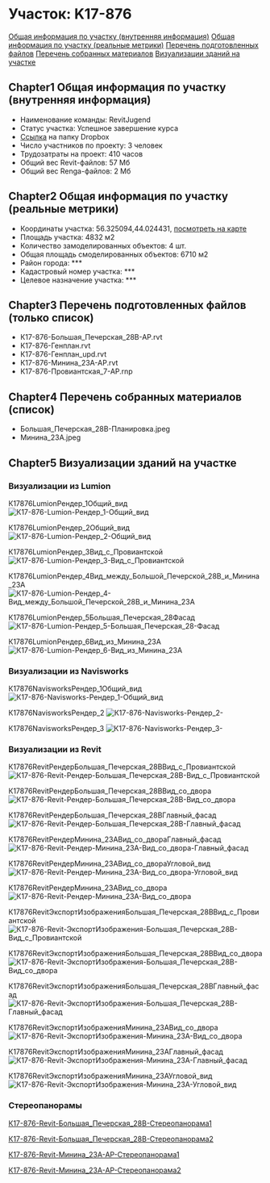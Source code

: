 # Участок: K17-876

[Общая информация по участку (внутренняя информация)](#Chapter1)
[Общая информация по участку (реальные метрики)](#Chapter2)
[Перечень подготовленных файлов](#Chapter3)
[Перечень собранных материалов](#Chapter4)
[Визуализации зданий на участке](#Chapter5)

## <a id="test">Chapter1</a> Общая информация по участку (внутренняя информация)
+ Наименование команды: RevitJugend
+ Статус участка: Успешное завершение курса
+ [Ссылка](https://www.dropbox.com/sh/wvvgv1nw1iqred9/AAC11w8C8khEfddARzHPeH3Na/K17_876?dl=0) на папку Dropbox
+ Число участников по проекту: 3 человек
+ Трудозатраты на проект: 410 часов
+ Общий вес Revit-файлов: 57 Мб
+ Общий вес Renga-файлов: 2 Мб
## <a id="test">Chapter2</a> Общая информация по участку (реальные метрики)
+ Координаты участка: 56.325094,44.024431, [посмотреть на карте](yandex.ru/maps/47/nizhny-novgorod/?ll=56.325094%2C44.024431&z=19)
+ Площадь участка: 4832 м2
+ Количество замоделированных объектов: 4 шт.
+ Общая площадь смоделированных объектов: 6710 м2
+ Район города: *** 
+ Кадастровый номер участка: *** 
+ Целевое назначение участка: *** 
## <a id="test">Chapter3</a> Перечень подготовленных файлов (только список)
+ К17-876-Большая_Печерская_28В-АР.rvt
+ К17-876-Генплан.rvt
+ К17-876-Генплан_upd.rvt
+ К17-876-Минина_23А-АР.rvt
+ К17-876-Провиантская_7-АР.rnp
## <a id="test">Chapter4</a> Перечень собранных материалов (список)
+ Большая_Печерская_28В-Планировка.jpeg
+ Минина_23А.jpeg
## <a id="test">Chapter5</a> Визуализации зданий на участке
### Визуализации из Lumion
К17876LumionРендер_1Общий_вид
![К17-876-Lumion-Рендер_1-Общий_вид](/Images/K17_876/К17-876-Lumion-Рендер_1-Общий_вид_Compressed.jpg)

К17876LumionРендер_2Общий_вид
![К17-876-Lumion-Рендер_2-Общий_вид](/Images/K17_876/К17-876-Lumion-Рендер_2-Общий_вид_Compressed.jpg)

К17876LumionРендер_3Вид_с_Провиантской
![К17-876-Lumion-Рендер_3-Вид_с_Провиантской](/Images/K17_876/К17-876-Lumion-Рендер_3-Вид_с_Провиантской_Compressed.jpg)

К17876LumionРендер_4Вид_между_Большой_Печерской_28В_и_Минина_23А
![К17-876-Lumion-Рендер_4-Вид_между_Большой_Печерской_28В_и_Минина_23А](/Images/K17_876/К17-876-Lumion-Рендер_4-Вид_между_Большой_Печерской_28В_и_Минина_23А_Compressed.jpg)

К17876LumionРендер_5Большая_Печерская_28Фасад
![К17-876-Lumion-Рендер_5-Большая_Печерская_28-Фасад](/Images/K17_876/К17-876-Lumion-Рендер_5-Большая_Печерская_28-Фасад_Compressed.jpg)

К17876LumionРендер_6Вид_из_Минина_23А
![К17-876-Lumion-Рендер_6-Вид_из_Минина_23А](/Images/K17_876/К17-876-Lumion-Рендер_6-Вид_из_Минина_23А_Compressed.jpg)

### Визуализации из Navisworks
К17876NavisworksРендер_1Общий_вид
![К17-876-Navisworks-Рендер_1-Общий_вид](/Images/K17_876/К17-876-Navisworks-Рендер_1-Общий_вид_Compressed.jpg)

К17876NavisworksРендер_2
![К17-876-Navisworks-Рендер_2-](/Images/K17_876/К17-876-Navisworks-Рендер_2-_Compressed.jpg)

К17876NavisworksРендер_3
![К17-876-Navisworks-Рендер_3-](/Images/K17_876/К17-876-Navisworks-Рендер_3-_Compressed.jpg)

### Визуализации из Revit
К17876RevitРендерБольшая_Печерская_28ВВид_с_Провиантской
![К17-876-Revit-Рендер-Большая_Печерская_28В-Вид_с_Провиантской](/Images/K17_876/К17-876-Revit-Рендер-Большая_Печерская_28В-Вид_с_Провиантской_Compressed.jpg)

К17876RevitРендерБольшая_Печерская_28ВВид_со_двора
![К17-876-Revit-Рендер-Большая_Печерская_28В-Вид_со_двора](/Images/K17_876/К17-876-Revit-Рендер-Большая_Печерская_28В-Вид_со_двора_Compressed.jpg)

К17876RevitРендерБольшая_Печерская_28ВГлавный_фасад
![К17-876-Revit-Рендер-Большая_Печерская_28В-Главный_фасад](/Images/K17_876/К17-876-Revit-Рендер-Большая_Печерская_28В-Главный_фасад_Compressed.jpg)

К17876RevitРендерМинина_23АВид_со_двораГлавный_фасад
![К17-876-Revit-Рендер-Минина_23А-Вид_со_двора-Главный_фасад](/Images/K17_876/К17-876-Revit-Рендер-Минина_23А-Вид_со_двора-Главный_фасад_Compressed.jpg)

К17876RevitРендерМинина_23АВид_со_двораУгловой_вид
![К17-876-Revit-Рендер-Минина_23А-Вид_со_двора-Угловой_вид](/Images/K17_876/К17-876-Revit-Рендер-Минина_23А-Вид_со_двора-Угловой_вид_Compressed.jpg)

К17876RevitРендерМинина_23АВид_со_двора
![К17-876-Revit-Рендер-Минина_23А-Вид_со_двора](/Images/K17_876/К17-876-Revit-Рендер-Минина_23А-Вид_со_двора_Compressed.jpg)

К17876RevitЭкспортИзображенияБольшая_Печерская_28ВВид_с_Провиантской
![К17-876-Revit-ЭкспортИзображения-Большая_Печерская_28В-Вид_с_Провиантской](/Images/K17_876/К17-876-Revit-ЭкспортИзображения-Большая_Печерская_28В-Вид_с_Провиантской_Compressed.jpg)

К17876RevitЭкспортИзображенияБольшая_Печерская_28ВВид_со_двора
![К17-876-Revit-ЭкспортИзображения-Большая_Печерская_28В-Вид_со_двора](/Images/K17_876/К17-876-Revit-ЭкспортИзображения-Большая_Печерская_28В-Вид_со_двора_Compressed.jpg)

К17876RevitЭкспортИзображенияБольшая_Печерская_28ВГлавный_фасад
![К17-876-Revit-ЭкспортИзображения-Большая_Печерская_28В-Главный_фасад](/Images/K17_876/К17-876-Revit-ЭкспортИзображения-Большая_Печерская_28В-Главный_фасад_Compressed.jpg)

К17876RevitЭкспортИзображенияМинина_23АВид_со_двора
![К17-876-Revit-ЭкспортИзображения-Минина_23А-Вид_со_двора](/Images/K17_876/К17-876-Revit-ЭкспортИзображения-Минина_23А-Вид_со_двора_Compressed.jpg)

К17876RevitЭкспортИзображенияМинина_23АГлавный_фасад
![К17-876-Revit-ЭкспортИзображения-Минина_23А-Главный_фасад](/Images/K17_876/К17-876-Revit-ЭкспортИзображения-Минина_23А-Главный_фасад_Compressed.jpg)

К17876RevitЭкспортИзображенияМинина_23АУгловой_вид
![К17-876-Revit-ЭкспортИзображения-Минина_23А-Угловой_вид](/Images/K17_876/К17-876-Revit-ЭкспортИзображения-Минина_23А-Угловой_вид_Compressed.jpg)

### Стереопанорамы
[К17-876-Revit-Большая_Печерская_28В-Стереопанорама1](https://pano.autodesk.com/pano.html?url=jpgs/1fda45cc-5c1d-4b87-8eb9-1db25475aded&version=2)

[К17-876-Revit-Большая_Печерская_28В-Стереопанорама2](https://pano.autodesk.com/pano.html?url=jpgs/9581907e-e817-45d1-983d-fc0b2ce72ebb&version=2)

[К17-876-Revit-Минина_23А-АР-Стереопанорама1](https://pano.autodesk.com/pano.html?url=jpgs/8547639d-ca94-425c-b572-a90677a1a3bb&version=2)

[К17-876-Revit-Минина_23А-АР-Стереопанорама2](https://pano.autodesk.com/pano.html?url=jpgs/94305c8a-271f-4001-94c1-0d8f351c2dbc&version=2)

